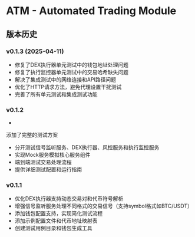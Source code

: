 # ATM - Automated Trading Module

## 版本历史

### v0.1.3 (2025-04-11)
- 修复了DEX执行器单元测试中的钱包地址处理问题
- 修复了执行监控器单元测试中的交易哈希缺失问题
- 解决了集成测试中的网络连接和API路径问题
- 优化了HTTP请求方法，避免代理设置干扰测试
- 完善了所有单元测试和集成测试功能

### v0.1.2
-
添加了完整的测试方案
- 分开测试信号监听服务、DEX执行器、风控服务和执行监控服务
- 实现Mock服务模拟核心服务组件
- 端到端测试交易处理流程
- 提供详细测试配置和运行指南

### v0.1.1
- 优化DEX执行器支持动态交易对和代币符号解析
- 增强信号监听服务处理不同格式的交易信号（支持symbol格式如BTC/USDT）
- 添加钱包配置支持，实现简化测试流程
- 添加示例配置文件和代币地址映射表
- 创建测试用例目录和钱包生成工具
